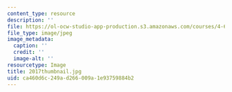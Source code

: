 ```yaml
---
content_type: resource
description: ''
file: https://ol-ocw-studio-app-production.s3.amazonaws.com/courses/4-614-religious-architecture-and-islamic-cultures-fall-2002/ca460d6c249ad266009a1e93759884b2_2017thumbnail.jpg
file_type: image/jpeg
image_metadata:
  caption: ''
  credit: ''
  image-alt: ''
resourcetype: Image
title: 2017thumbnail.jpg
uid: ca460d6c-249a-d266-009a-1e93759884b2
---
```

